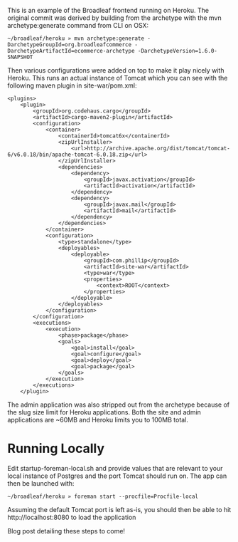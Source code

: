 This is an example of the Broadleaf frontend running on Heroku.  The original commit was derived by building from the archetype with the mvn archetype:generate command from CLI on OSX:

    ~/broadleaf/heroku » mvn archetype:generate -DarchetypeGroupId=org.broadleafcommerce -DarchetypeArtifactId=ecommerce-archetype -DarchetypeVersion=1.6.0-SNAPSHOT
    
Then various configurations were added on top to make it play nicely with Heroku. This runs an actual instance of Tomcat which you can see with the following maven plugin in site-war/pom.xml:

    <plugins>
        <plugin>
            <groupId>org.codehaus.cargo</groupId>
            <artifactId>cargo-maven2-plugin</artifactId>
            <configuration>
                <container>
                    <containerId>tomcat6x</containerId>
                    <zipUrlInstaller>
                        <url>http://archive.apache.org/dist/tomcat/tomcat-6/v6.0.18/bin/apache-tomcat-6.0.18.zip</url>
                    </zipUrlInstaller>
                    <dependencies>
                        <dependency>
                            <groupId>javax.activation</groupId>
                            <artifactId>activation</artifactId>
                        </dependency>
                        <dependency>
                            <groupId>javax.mail</groupId>
                            <artifactId>mail</artifactId>
                        </dependency>
                    </dependencies>
                </container>
                <configuration>
                    <type>standalone</type>
                    <deployables>
                        <deployable>
                            <groupId>com.phillip</groupId>
                            <artifactId>site-war</artifactId>
                            <type>war</type>
                            <properties>
                                <context>ROOT</context>
                            </properties>
                        </deployable>
                    </deployables>
                </configuration>
            </configuration>
            <executions>
                <execution>
                    <phase>package</phase>
                    <goals>
                        <goal>install</goal>
                        <goal>configure</goal>
                        <goal>deploy</goal>
                        <goal>package</goal>
                    </goals>
                </execution>
            </executions>
        </plugin>

The admin application was also stripped out from the archetype because of the slug size limit for Heroku applications. Both the site and admin applications are ~60MB and Heroku limits you to 100MB total.

Running Locally
===============
Edit startup-foreman-local.sh and provide values that are relevant to your local instance of Postgres and the port Tomcat should run on. The app can then be launched with:
    
    ~/broadleaf/heroku » foreman start --procfile=Procfile-local

Assuming the default Tomcat port is left as-is, you should then be able to hit http://localhost:8080 to load the application

Blog post detailing these steps to come!